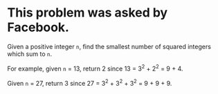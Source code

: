 # This problem was asked by Facebook.

Given a positive integer `n`, find the smallest number of squared integers which sum to `n`.

For example, given `n` = 13, return 2 since 13 = 3<sup>2</sup> + 2<sup>2</sup> = 9 + 4.

Given `n` = 27, return 3 since 27 = 3<sup>2</sup> + 3<sup>2</sup> + 3<sup>2</sup> = 9 + 9 + 9.
